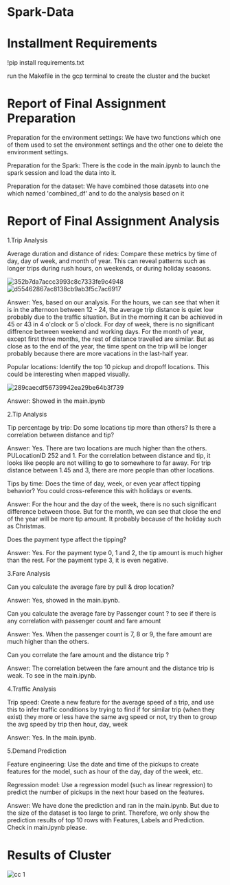 # Spark-Data
# Installment Requirements
!pip install requirements.txt

run the Makefile in the gcp terminal to create the cluster and the bucket

# Report of Final Assignment Preparation

Preparation for the environment settings:
We have two functions which one of them used to set the environment settings and the other one to delete the environment settings.

Preparation for the Spark:
There is the code in the main.ipynb to launch the spark session and load the data into it. 

Preparation for the dataset:
We have combined those datasets into one which named 'combined_df' and to do the analysis based on it

# Report of Final Assignment Analysis

1.Trip Analysis

Average duration and distance of rides: Compare these metrics by time of day, day of week,
and month of year. This can reveal patterns such as longer trips during rush hours, on
weekends, or during holiday seasons.

![352b7da7accc3993c8c7333fe9c4948](https://github.com/Icybrig/Spark-Data/assets/136721036/8533505b-582f-47c2-84ce-0b1102df48dd)
![d55462867ac8138cb9ab3f5c7ac6917](https://github.com/Icybrig/Spark-Data/assets/136721036/d4383f0a-f67b-4f63-bac5-ea0205e916e4)

Answer: Yes, based on our analysis. For the hours, we can see that when it is in the afternoon between 12 - 24, the average trip distance is quiet low probably due to the traffic situation. But in the morning it can be achieved in 45 or 43 in 4 o'clock or 5 o'clock. For day of week, there is no significant diffrence between weekend and working days. For the month of year, except first three months, the rest of distance travelled are similar. But as close as to the end of the year, the time spent on the trip will be longer probably because there are more vacations in the last-half year. 

Popular locations: Identify the top 10 pickup and dropoff locations. This could be interesting
when mapped visually.

![289caecdf56739942ea29be64b3f739](https://github.com/Icybrig/Spark-Data/assets/136721036/8d208b12-490d-45a7-922a-e95f09096e50)

Answer: Showed in the main.ipynb

2.Tip Analysis

Tip percentage by trip: Do some locations tip more than others? Is there a correlation between
distance and tip?

Answer: Yes. There are two locations are much higher than the others. PULocationID 252 and 1. For the correlation between distance and tip, it looks like people are not willing to go to somewhere to far away. For trip distance between 1.45 and 3, there are more people than other locations.

Tips by time: Does the time of day, week, or even year affect tipping behavior? You could
cross-reference this with holidays or events.

Answer: For the hour and the day of the week, there is no such significant difference between those. But for the month, we can see that close the end of the year will be more tip amount. It probably because of the holiday such as Christmas. 

Does the payment type affect the tipping?

Answer: Yes. For the payment type 0, 1 and 2, the tip amount is much higher than the rest. For the payment type 3, it is even negative. 

3.Fare Analysis

Can you calculate the average fare by pull & drop location?

Answer: Yes, showed in the main.ipynb.

Can you calculate the average fare by Passenger count ? to see if there is any correlation with
passenger count and fare amount

Answer: Yes. When the passenger count is 7, 8 or 9, the fare amount are much higher than the others.

Can you correlate the fare amount and the distance trip ?

Answer: The correlation between the fare amount and the distance trip is weak. To see in the main.ipynb.

4.Traffic Analysis

Trip speed: Create a new feature for the average speed of a trip, and use this to infer traffic
conditions by trying to find if for similar trip (when they exist) they more or less have the same
avg speed or not, try then to group the avg speed by trip then hour, day, week

Answer: Yes. In the main.ipynb.

5.Demand Prediction

Feature engineering: Use the date and time of the pickups to create features for the model, such as
hour of the day, day of the week, etc.

Regression model: Use a regression model (such as linear regression) to predict the number of
pickups in the next hour based on the features.

Answer: We have done the prediction and ran in the main.ipynb. But due to the size of the dataset is too large to print. Therefore, we only show the prediction results of top 10 rows with Features, Labels and Prediction. Check in main.ipynb please.

# Results of Cluster

![cc 1](https://github.com/Icybrig/Spark-Data/assets/136721036/6e9c1501-146c-45b0-8186-4eeeee4d5b23)